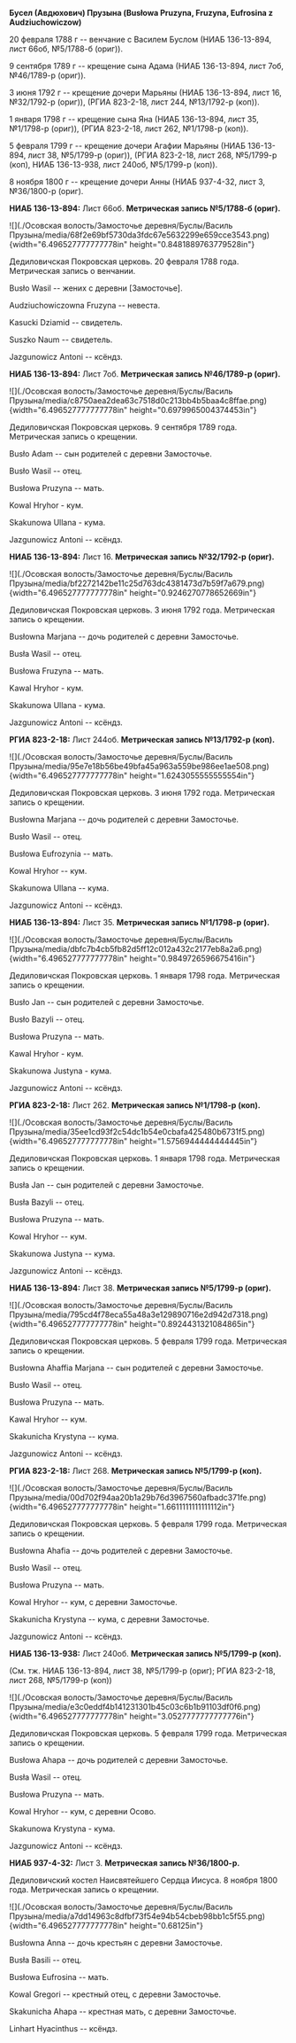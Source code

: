 **Бусел (Авдюхович) Прузына (Busłowa Pruzyna, Fruzyna, Eufrosina z
Audziuchowiczow)**

20 февраля 1788 г -- венчание с Василем Буслом (НИАБ 136-13-894, лист
66об, №5/1788-б (ориг)).

9 сентября 1789 г -- крещение сына Адама (НИАБ 136-13-894, лист 7об,
№46/1789-р (ориг)).

3 июня 1792 г -- крещение дочери Марьяны (НИАБ 136-13-894, лист 16,
№32/1792-р (ориг)), (РГИА 823-2-18, лист 244, №13/1792-р (коп)).

1 января 1798 г -- крещение сына Яна (НИАБ 136-13-894, лист 35,
№1/1798-р (ориг)), (РГИА 823-2-18, лист 262, №1/1798-р (коп)).

5 февраля 1799 г -- крещение дочери Агафии Марьяны (НИАБ 136-13-894,
лист 38, №5/1799-р (ориг)), (РГИА 823-2-18, лист 268, №5/1799-р (коп),
НИАБ 136-13-938, лист 240об, №5/1799-р (коп)).

8 ноября 1800 г -- крещение дочери Анны (НИАБ 937-4-32, лист 3,
№36/1800-р (ориг).

**НИАБ 136-13-894:** Лист 66об. **Метрическая запись №5/1788-б (ориг).**

![](./Осовская волость/Замосточье деревня/Буслы/Василь Прузына/media/68f2e69bf5730da3fdc67e5632299e659cce3543.png){width="6.496527777777778in"
height="0.8481889763779528in"}

Дедиловичская Покровская церковь. 20 февраля 1788 года. Метрическая
запись о венчании.

Busło Wasil -- жених с деревни \[Замосточье\].

Audziuchowiczowna Fruzyna -- невеста.

Kasucki Dziamid -- свидетель.

Suszko Naum -- свидетель.

Jazgunowicz Antoni -- ксёндз.

**НИАБ 136-13-894:** Лист 7об. **Метрическая запись №46/1789-р (ориг).**

![](./Осовская волость/Замосточье деревня/Буслы/Василь Прузына/media/c8750aea2dea63c7518d0c213bb4b5baa4c8ffae.png){width="6.496527777777778in"
height="0.6979965004374453in"}

Дедиловичская Покровская церковь. 9 сентября 1789 года. Метрическая
запись о крещении.

Busło Adam -- сын родителей с деревни Замосточье.

Busło Wasil -- отец.

Busłowa Pruzyna -- мать.

Kowal Hryhor - кум.

Skakunowa Ullana - кума.

Jazgunowicz Antoni -- ксёндз.

**НИАБ 136-13-894:** Лист 16. **Метрическая запись №32/1792-р (ориг).**

![](./Осовская волость/Замосточье деревня/Буслы/Василь Прузына/media/bf2272142be11c25d763dc4381473d7b59f7a679.png){width="6.496527777777778in"
height="0.9246270778652669in"}

Дедиловичская Покровская церковь. 3 июня 1792 года. Метрическая запись о
крещении.

Busłowna Marjana -- дочь родителей с деревни Замосточье.

Busła Wasil -- отец.

Busłowa Fruzyna -- мать.

Kawal Hryhor - кум.

Skakunowa Ullana - кума.

Jazgunowicz Antoni -- ксёндз.

**РГИА 823-2-18:** Лист 244об. **Метрическая запись №13/1792-р (коп).**

![](./Осовская волость/Замосточье деревня/Буслы/Василь Прузына/media/95e7e18b56be49bfa45a963a559be986ee1ae508.png){width="6.496527777777778in"
height="1.6243055555555554in"}

Дедиловичская Покровская церковь. 3 июня 1792 года. Метрическая запись о
крещении.

Busłowna Marjana -- дочь родителей с деревни Замосточье.

Busło Wasil -- отец.

Busłowa Eufrozynia -- мать.

Kowal Hryhor -- кум.

Skakunowa Ullana -- кума.

Jazgunowicz Antoni -- ксёндз.

**НИАБ 136-13-894:** Лист 35. **Метрическая запись №1/1798-р (ориг).**

![](./Осовская волость/Замосточье деревня/Буслы/Василь Прузына/media/dbfc7b4cb5fb82d5ff12c012a432c2177eb8a2a6.png){width="6.496527777777778in"
height="0.9849726596675416in"}

Дедиловичская Покровская церковь. 1 января 1798 года. Метрическая запись
о крещении.

Busło Jan -- сын родителей с деревни Замосточье.

Busło Bazyli -- отец.

Busłowa Pruzyna -- мать.

Kawal Hryhor - кум.

Skakunowa Justyna - кума.

Jazgunowicz Antoni -- ксёндз.

**РГИА 823-2-18:** Лист 262. **Метрическая запись №1/1798-р (коп).**

![](./Осовская волость/Замосточье деревня/Буслы/Василь Прузына/media/35ee1cd93f2c54dc1b54e0cbafa425480b6731f5.png){width="6.496527777777778in"
height="1.5756944444444445in"}

Дедиловичская Покровская церковь. 1 января 1798 года. Метрическая запись
о крещении.

Busła Jan -- сын родителей с деревни Замосточье.

Busła Bazyli -- отец.

Busłowa Pruzyna -- мать.

Kowal Hryhor -- кум.

Skakunowa Justyna -- кума.

Jazgunowicz Antoni -- ксёндз.

**НИАБ 136-13-894:** Лист 38. **Метрическая запись №5/1799-р (ориг).**

![](./Осовская волость/Замосточье деревня/Буслы/Василь Прузына/media/795cd4f78eca55a48a3e129890716e2d942d7318.png){width="6.496527777777778in"
height="0.8924431321084865in"}

Дедиловичская Покровская церковь. 5 февраля 1799 года. Метрическая
запись о крещении.

Busłowna Ahaffia Marjana -- сын родителей с деревни Замосточье.

Busło Wasil -- отец.

Busłowa Pruzyna -- мать.

Kawal Hryhor -- кум.

Skakunicha Krystyna -- кума.

Jazgunowicz Antoni -- ксёндз.

**РГИА 823-2-18:** Лист 268. **Метрическая запись №5/1799-р (коп).**

![](./Осовская волость/Замосточье деревня/Буслы/Василь Прузына/media/00d702f94aa20b1a29b76d3967560afbadc371fe.png){width="6.496527777777778in"
height="1.6611111111111112in"}

Дедиловичская Покровская церковь. 5 февраля 1799 года. Метрическая
запись о крещении.

Busłowna Ahafia -- дочь родителей с деревни Замосточье.

Busło Wasil -- отец.

Busłowa Pruzyna -- мать.

Kowal Hryhor -- кум, с деревни Замосточье.

Skakunicha Krystyna -- кума, с деревни Замосточье.

Jazgunowicz Antoni -- ксёндз.

**НИАБ 136-13-938:** Лист 240об. **Метрическая запись №5/1799-р (коп).**

(См. тж. НИАБ 136-13-894, лист 38, №5/1799-р (ориг); РГИА 823-2-18, лист
268, №5/1799-р (коп))

![](./Осовская волость/Замосточье деревня/Буслы/Василь Прузына/media/e3c0eddf4b141231301b45c03c6b1b91103df0f6.png){width="6.496527777777778in"
height="3.0527777777777776in"}

Дедиловичская Покровская церковь. 5 февраля 1799 года. Метрическая
запись о крещении.

Busłowa Ahapa -- дочь родителей с деревни Замосточье.

Busła Wasil -- отец.

Busłowa Pruzyna -- мать.

Kowal Hryhor -- кум, с деревни Осово.

Skakunowa Krystyna - кума.

Jazgunowicz Antoni -- ксёндз.

**НИАБ 937-4-32:** Лист 3. **Метрическая запись №36/1800-р.**

Дедиловичский костел Наисвятейшего Сердца Иисуса. 8 ноября 1800 года.
Метрическая запись о крещении.

![](./Осовская волость/Замосточье деревня/Буслы/Василь Прузына/media/a7dd14963c8dfbf73f54e94b54cbeb98bb1c5f55.png){width="6.496527777777778in"
height="0.68125in"}

Busłowna Anna -- дочь крестьян с деревни Замосточье.

Busła Basili -- отец.

Busłowa Eufrosina -- мать.

Kowal Gregori -- крестный отец, с деревни Замосточье.

Skakunicha Ahapa -- крестная мать, с деревни Замосточье.

Linhart Hyacinthus -- ксёндз.
